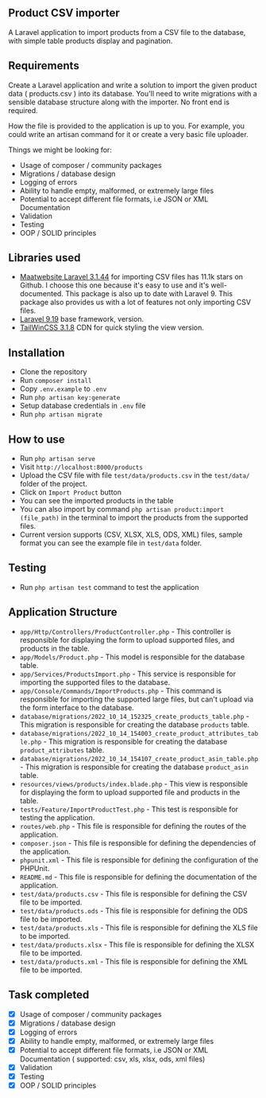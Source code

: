 ## Product CSV importer

A Laravel application to import products from a CSV file to the database, with simple table products display and pagination.

## Requirements
Create a Laravel application and write a solution to import the given product data ( products.csv ) into its database. You'll need to write migrations with a sensible database structure along with the importer. No front end is required.

How the file is provided to the application is up to you. For example, you could write an artisan command for it or create a very basic file uploader.

Things we might be looking for:

- Usage of composer / community packages
- Migrations / database design
- Logging of errors
- Ability to handle empty, malformed, or extremely large files
- Potential to accept different file formats, i.e JSON or XML Documentation
- Validation
- Testing
- OOP / SOLID principles

## Libraries used

- [Maatwebsite Laravel 3.1.44](https://laravel-excel.com/) for importing CSV files has 11.1k stars on Github. I choose this one because it's easy to use and it's well-documented. This package is also up to date with Laravel 9. This package also provides us with a lot of features not only importing CSV files.  
- [Laravel 9.19](https://laravel.com/) base framework, version.
- [TailWinCSS 3.1.8](https://tailwindcss.com/) CDN for quick styling the view version.

## Installation

- Clone the repository
- Run `composer install`
- Copy `.env.example` to `.env`
- Run `php artisan key:generate`
- Setup database credentials in `.env` file
- Run `php artisan migrate`

## How to use

- Run `php artisan serve`
- Visit `http://localhost:8000/products`
- Upload the CSV file with file `test/data/products.csv` in the `test/data/` folder of the project.
- Click on `Import Product` button
- You can see the imported products in the table
- You can also import by command `php artisan product:import (file_path)` in the terminal to import the products from the supported files.
- Current version supports (CSV, XLSX, XLS, ODS, XML) files, sample format you can see the example file in `test/data` folder.

## Testing

- Run `php artisan test` command to test the application

## Application Structure

- `app/Http/Controllers/ProductController.php` - This controller is responsible for displaying the form to upload supported files, and products in the table.
- `app/Models/Product.php` - This model is responsible for the database table.
- `app/Services/ProductsImport.php` - This service is responsible for importing the supported files to the database.
- `app/Console/Commands/ImportProducts.php` - This command is responsible for importing the supported large files, but can't upload via the form interface to the database.
- `database/migrations/2022_10_14_152325_create_products_table.php` - This migration is responsible for creating the database `products` table.
- `database/migrations/2022_10_14_154003_create_product_attributes_table.php` - This migration is responsible for creating the database `product_attributes` table.
- `database/migrations/2022_10_14_154107_create_product_asin_table.php` - This migration is responsible for creating the database `product_asin` table.
- `resources/views/products/index.blade.php` - This view is responsible for displaying the form to upload supported file and products in the table.
- `tests/Feature/ImportProductTest.php` - This test is responsible for testing the application.
- `routes/web.php` - This file is responsible for defining the routes of the application.
- `composer.json` - This file is responsible for defining the dependencies of the application.
- `phpunit.xml` - This file is responsible for defining the configuration of the PHPUnit.
- `README.md` - This file is responsible for defining the documentation of the application.
- `test/data/products.csv` - This file is responsible for defining the CSV file to be imported.
- `test/data/products.ods` - This file is responsible for defining the ODS file to be imported.
- `test/data/products.xls` - This file is responsible for defining the XLS file to be imported.
- `test/data/products.xlsx` - This file is responsible for defining the XLSX file to be imported.
- `test/data/products.xml` - This file is responsible for defining the XML file to be imported.

## Task completed

- [x] Usage of composer / community packages
- [x] Migrations / database design
- [x] Logging of errors
- [x] Ability to handle empty, malformed, or extremely large files
- [x] Potential to accept different file formats, i.e JSON or XML Documentation ( supported: csv, xls, xlsx, ods, xml files)
- [x] Validation
- [x] Testing
- [x] OOP / SOLID principles
